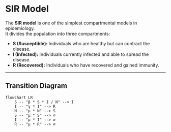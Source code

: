 # SIR Model

The **SIR model** is one of the simplest compartmental models in epidemiology.  
It divides the population into three compartments:  

- **S (Susceptible):** Individuals who are healthy but can contract the disease.  
- **I (Infected):** Individuals currently infected and able to spread the disease.  
- **R (Recovered):** Individuals who have recovered and gained immunity.  

---

## Transition Diagram

```mermaid
flowchart LR
    S -- "β * S * I / N" --> I
    I -- "γ * I" --> R
    N -- "μ * N" --> S
    S -- "μ * S" --> ∅
    I -- "μ * I" --> ∅
    R -- "μ * R" --> ∅
